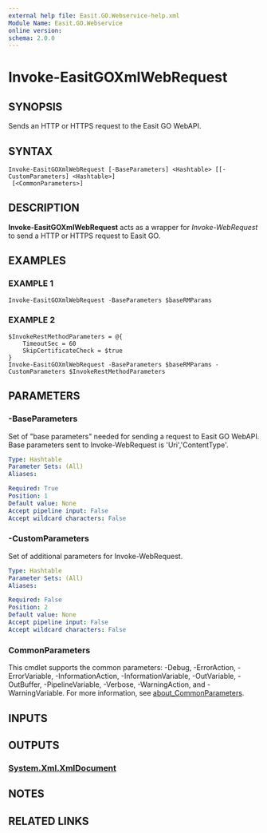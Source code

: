 ```yaml
---
external help file: Easit.GO.Webservice-help.xml
Module Name: Easit.GO.Webservice
online version:
schema: 2.0.0
---
```


# Invoke-EasitGOXmlWebRequest

## SYNOPSIS
Sends an HTTP or HTTPS request to the Easit GO WebAPI.

## SYNTAX

```
Invoke-EasitGOXmlWebRequest [-BaseParameters] <Hashtable> [[-CustomParameters] <Hashtable>]
 [<CommonParameters>]
```

## DESCRIPTION
**Invoke-EasitGOXmlWebRequest** acts as a wrapper for *Invoke-WebRequest* to send a HTTP or HTTPS request to Easit GO.

## EXAMPLES

### EXAMPLE 1
```
Invoke-EasitGOXmlWebRequest -BaseParameters $baseRMParams
```

### EXAMPLE 2
```
$InvokeRestMethodParameters = @{
    TimeoutSec = 60
    SkipCertificateCheck = $true
}
Invoke-EasitGOXmlWebRequest -BaseParameters $baseRMParams -CustomParameters $InvokeRestMethodParameters
```

## PARAMETERS

### -BaseParameters
Set of "base parameters" needed for sending a request to Easit GO WebAPI.
Base parameters sent to Invoke-WebRequest is 'Uri','ContentType'.

```yaml
Type: Hashtable
Parameter Sets: (All)
Aliases:

Required: True
Position: 1
Default value: None
Accept pipeline input: False
Accept wildcard characters: False
```

### -CustomParameters
Set of additional parameters for Invoke-WebRequest.

```yaml
Type: Hashtable
Parameter Sets: (All)
Aliases:

Required: False
Position: 2
Default value: None
Accept pipeline input: False
Accept wildcard characters: False
```

### CommonParameters
This cmdlet supports the common parameters: -Debug, -ErrorAction, -ErrorVariable, -InformationAction, -InformationVariable, -OutVariable, -OutBuffer, -PipelineVariable, -Verbose, -WarningAction, and -WarningVariable. For more information, see [about_CommonParameters](http://go.microsoft.com/fwlink/?LinkID=113216).

## INPUTS

## OUTPUTS

### [System.Xml.XmlDocument](https://learn.microsoft.com/en-us/dotnet/api/system.xml.xmldocument)
## NOTES

## RELATED LINKS
